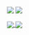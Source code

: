 ![](https://img.shields.io/badge/-Pop!__OS-informational?style=flat&logo=Linux&logoColor=white&color=48b9c7)
![](https://img.shields.io/badge/-VS_Code-informational?style=flat&logo=visual-studio-code&logoColor=white&color=007ACC)

<!-- Joined **2** years ago -->

<a href="https://github.com/adxl?tab=repositories">
  <img align="center" src="https://github-readme-stats.vercel.app/api?username=adxl&include_all_commits=true&count_private=true&show_icons=true" />
</a>
<a href="https://github.com/adxl?tab=repositories">
  <img align="center" src="https://github-readme-stats.vercel.app/api/top-langs/?username=adxl&hide=shell&layout=compact" />
</a>
